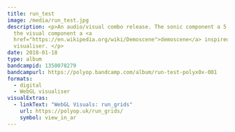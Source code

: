 ```yaml
---
title: run_test
image: /media/run_test.jpg
description: <p>An audio/visual combo release. The sonic component a 5 part EP,
  the visual component a <a
  href="https://en.wikipedia.org/wiki/Demoscene">demoscene</a> inspired WebGL
  visualiser. </p>
date: 2018-01-18
type: album
bandcampid: 1350078279
bandcampurl: https://polyop.bandcamp.com/album/run-test-polyx0x-001
formats:
  - digital
  - WebGL visualiser
visualExtras:
  - linkText: "WebGL Visuals: run_grids"
    url: https://polyop.uk/run_grids/
    symbol: view_in_ar
---
```

